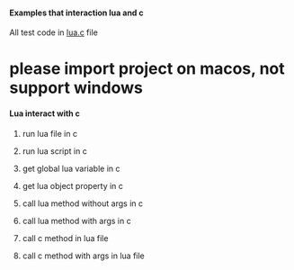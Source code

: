 #### Examples that interaction lua and c
All test code in [lua.c](https://github.com/richieyan/LuaAndCExamples/blob/master/src/lua.c) file
# please import project on macos, not support windows

#### Lua interact with c
1. run lua file in c
  
2. run lua script in c

3. get global lua variable in c

4. get lua object property in c

5. call lua method without args in c

6. call lua method with args in c

7. call c method in lua file

8. call c method with args in lua file


